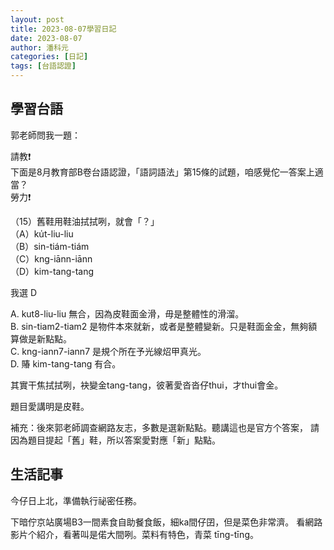 ```yaml
---
layout: post
title: 2023-08-07學習日記
date: 2023-08-07
author: 潘科元
categories: [日記]
tags: [台語認證]
---
```

## 學習台語

郭老師問我一題：

請教❗️  
下面是8月教育部B卷台語認證，「語詞語法」第15條的試題，咱感覺佗一答案上適當？  
勞力❗️

（15）舊鞋用鞋油拭拭咧，就會「？」  
（A）ku̍t-liu-liu  
（B）sin-tiám-tiám  
（C）kng-iānn-iānn  
（D）kim-tang-tang

我選 D

A. kut8-liu-liu 無合，因為皮鞋面金滑，毋是整體性的滑溜。  
B. sin-tiam2-tiam2 是物件本來就新，或者是整體變新。只是鞋面金金，無夠額算做是新點點。  
C. kng-iann7-iann7 是規个所在予光線炤甲真光。  
D. 賰 kim-tang-tang 有合。

其實干焦拭拭咧，袂變金tang-tang，彼著愛沓沓仔thui，才thui會金。

題目愛講明是皮鞋。

補充：後來郭老師調查網路友志，多數是選新點點。聽講這也是官方个答案，
請因為題目提起「舊」鞋，所以答案愛對應「新」點點。

## 生活記事

今仔日上北，準備執行祕密任務。

下暗佇京站廣場B3一間素食自助餐食飯，細ka間仔囝，但是菜色非常濟。
看網路影片个紹介，看著叫是偌大間咧。菜料有特色，青菜 tīng-tīng。
